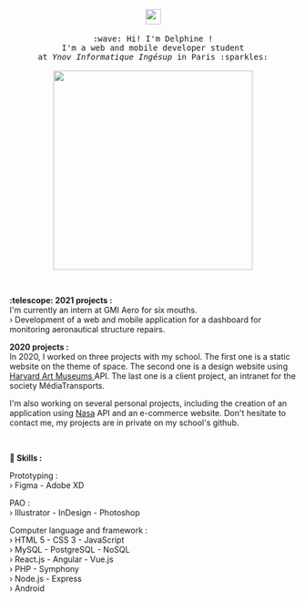 <p align="center">
  <img src="https://user-images.githubusercontent.com/5679180/79618120-0daffb80-80be-11ea-819e-d2b0fa904d07.gif" width="27px">
  <br><br>
  <samp>
    :wave: Hi! I'm Delphine ! 
    <br>I'm a web and mobile developer student
    <br>at <em>Ynov Informatique Ingésup</em> in Paris :sparkles:<br><br>
    <img src="https://www.okvoyage.com/images/article/333-15-plus-belles-photos-aurore-boreale/aurore-boreale-09.jpg" width="350px" align="center">
  </samp>
</p>

<br>

<p>
  <b>:telescope: 2021 projects :</b><br>
  I'm currently an intern at GMI Aero for six mouths.<br>
  › Development of a web and mobile application for a dashboard for monitoring aeronautical structure repairs.

  <b> 2020 projects :</b><br>
  In 2020, I worked on three projects with my school. The first one is a static website on the theme of space. The second one is a design website using <a href="https://github.com/harvardartmuseums">Harvard Art Museums </a> API. The last one is a client project, an intranet for the society MédiaTransports.<br>

  I'm also working on several personal projects, including the creation of an application using <a href="https://www.nasa.gov/">Nasa</a> API and an e-commerce website. Don't hesitate to contact me, my projects are in private on my school's github.<br>
</p>
<br>
<p>
  <b>🚀 Skills :</b><br>

  Prototyping :<br>
  › Figma - Adobe XD<br>

  PAO :<br>
  › Illustrator - InDesign - Photoshop<br>

  Computer language and framework :<br>
  › HTML 5 - CSS 3 - JavaScript<br>
  › MySQL - PostgreSQL - NoSQL<br>
  › React.js - Angular - Vue.js<br>
  › PHP - Symphony<br>
  › Node.js - Express<br>
  › Android<br>
</p>
